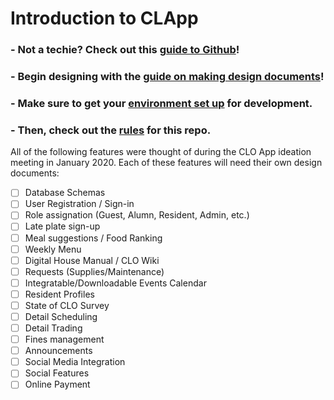 # Introduction to CLApp

### - Not a techie? Check out this [guide to Github](/docs/beginner_guide.md)!

### - Begin designing with the [guide on making design documents](/docs/how_to_design.md)!

### - Make sure to get your [environment set up](/docs/environment_setup.md) for development.

### - Then, check out the [rules](/docs/rules.md) for this repo.

All of the following features were thought of during the CLO App ideation meeting in January 2020. Each of these features will need their own design documents:
- [ ] Database Schemas
- [ ] User Registration / Sign-in
- [ ] Role assignation (Guest, Alumn, Resident, Admin, etc.)
- [ ] Late plate sign-up
- [ ] Meal suggestions / Food Ranking
- [ ] Weekly Menu
- [ ] Digital House Manual / CLO Wiki
- [ ] Requests (Supplies/Maintenance)
- [ ] Integratable/Downloadable Events Calendar
- [ ] Resident Profiles
- [ ] State of CLO Survey
- [ ] Detail Scheduling
- [ ] Detail Trading
- [ ] Fines management
- [ ] Announcements
- [ ] Social Media Integration
- [ ] Social Features
- [ ] Online Payment
